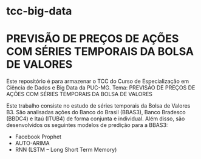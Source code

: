 # tcc-big-data

# PREVISÃO DE PREÇOS DE AÇÕES COM SÉRIES TEMPORAIS DA BOLSA DE VALORES
<p>Este repositório é para armazenar o TCC do Curso de Especialização em Ciência de Dados e Big Data da PUC-MG. 
Tema: PREVISÃO DE PREÇOS DE AÇÕES COM SÉRIES TEMPORAIS DA BOLSA DE VALORES</p>

<p>Este trabalho consiste no estudo de séries temporais da Bolsa de Valores B3. São analisadas ações do Banco do Brasil (BBAS3), Banco Bradesco (BBDC4) e Itaú (ITUB4) de forma conjunta e individual. 
Além disso, são desenvolvidos os seguintes modelos de predição para a BBAS3:
<ul>
  <li>Facebook Prophet</li>
  <li>AUTO-ARIMA</li>
  <li>RNN (LSTM – Long Short Term Memory)</li>
</ul> 
</p>